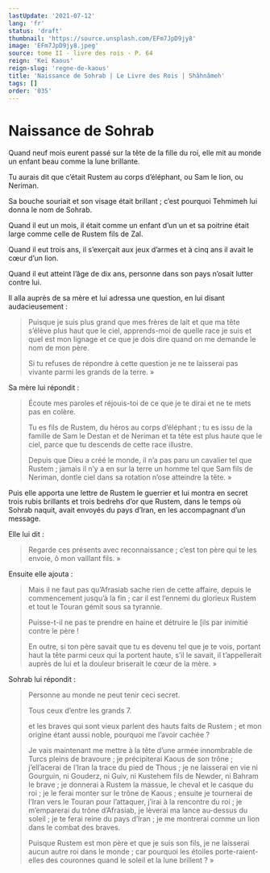 ```yaml
---
lastUpdate: '2021-07-12'
lang: 'fr'
status: 'draft'
thumbnail: 'https://source.unsplash.com/EFm7JpD9jy8'
image: 'EFm7JpD9jy8.jpeg'
source: tome II - livre des rois - P. 64
reign: 'Keï Kaous'
reign-slug: 'regne-de-kaous'
title: 'Naissance de Sohrab | Le Livre des Rois | Shâhnâmeh'
tags: []
order: '035'
---
```


<!-- LTeX: language=fr -->

# Naissance de Sohrab

Quand neuf mois eurent passé sur la tête de la fille du roi, elle mit au monde un enfant beau comme la lune brillante.

Tu aurais dit que c’était Rustem au corps d’éléphant, ou Sam le lion, ou Neriman.

Sa bouche souriait et son visage était brillant ; c’est pourquoi Tehmimeh lui donna le nom de Sohrab.

Quand il eut un mois, il était comme un enfant d’un un et sa poitrine était large comme celle de Rustem fils de Zal.

Quand il eut trois ans, il s’exerçait aux jeux d’armes et à cinq ans il avait le cœur d’un lion.

Quand il eut atteint l’âge de dix ans, personne dans son pays n’osait lutter contre lui.

Il alla auprès de sa mère et lui adressa une question, en lui disant audacieusement :

> Puisque je suis plus grand que mes frères de lait et que ma tête s’élève plus haut que le ciel, apprends-moi de quelle race je suis et quel est mon lignage et ce que je dois dire quand on me demande le nom de mon père.
>
> Si tu refuses de répondre à cette question je ne te laisserai pas vivante parmi les grands de la terre. »

Sa mère lui répondit :

> Écoute mes paroles et réjouis-toi de ce que je te dirai et ne te mets pas en colère.
>
> Tu es fils de Rustem, du héros au corps d’éléphant ; tu es issu de la famille de Sam le Destan et de Neriman et ta tête est plus haute que le ciel, parce que tu descends de cette race illustre.
>
> Depuis que Dieu a créé le monde, il n’a pas paru un cavalier tel que Rustem ; jamais il n’y a en sur la terre un homme tel que Sam fils de Neriman, dontle ciel dans sa rotation n’ose atteindre la tête. »

Puis elle apporta une lettre de Rustem le guerrier et lui montra en secret trois rubis brillants et trois bedrehs d’or que Rustem, dans le temps où Sohrab naquit, avait envoyés du pays d’Iran, en les accompagnant d’un message.

Elle lui dit :

> Regarde ces présents avec reconnaissance ; c’est ton père qui te les envoie, ô mon vaillant fils. »

Ensuite elle ajouta :

> Mais il ne faut pas qu’Afrasiab sache rien de cette affaire, depuis le commencement jusqu’à la fin ; car il est l’ennemi du glorieux Rustem et tout le Touran gémit sous sa tyrannie.
>
> Puisse-t-il ne pas te prendre en haine et détruire le [ils par inimitié contre le père !
>
> En outre, si ton père savait que tu es devenu tel que je te vois, portant haut la tête parmi ceux qui la portent haute, s’il le savait, il t’appellerait auprès de lui et la douleur briserait le cœur de la mère. »

Sohrab lui répondit :

> Personne au monde ne peut tenir ceci secret.
>
> Tous ceux d’entre les grands 7.
>
> et les braves qui sont vieux parlent des hauts faits de Rustem ; et mon origine étant aussi noble, pourquoi me l’avoir cachée ?
>
> Je vais maintenant me mettre à la tête d’une armée innombrable de Turcs pleins de bravoure ; je précipiterai Kaous de son trône ; j’ell’acerai de l’Iran la trace du pied de Thous ; je ne laisserai en vie ni Gourguin, ni Gouderz, ni Guiv, ni Kustehem fils de Newder, ni Bahram le brave ; je donnerai à Rustem la massue, le cheval et le casque du roi ; je le ferai monter sur le trône de Kaous ; ensuite je tournerai de l’Iran vers le Touran pour l’attaquer, j’irai à la rencontre du roi ; je m’emparerai du trône d’Afrasiab, je lèverai ma lance au-dessus du soleil ; je te ferai reine du pays d’Iran ; je me montrerai comme un lion dans le combat des braves.
>
> Puisque Rustem est mon père et que je suis son fils, je ne laisserai aucun autre roi dans le monde ; car pourquoi les étoiles porte-raient-elles des couronnes quand le soleil et la lune brillent ? »
